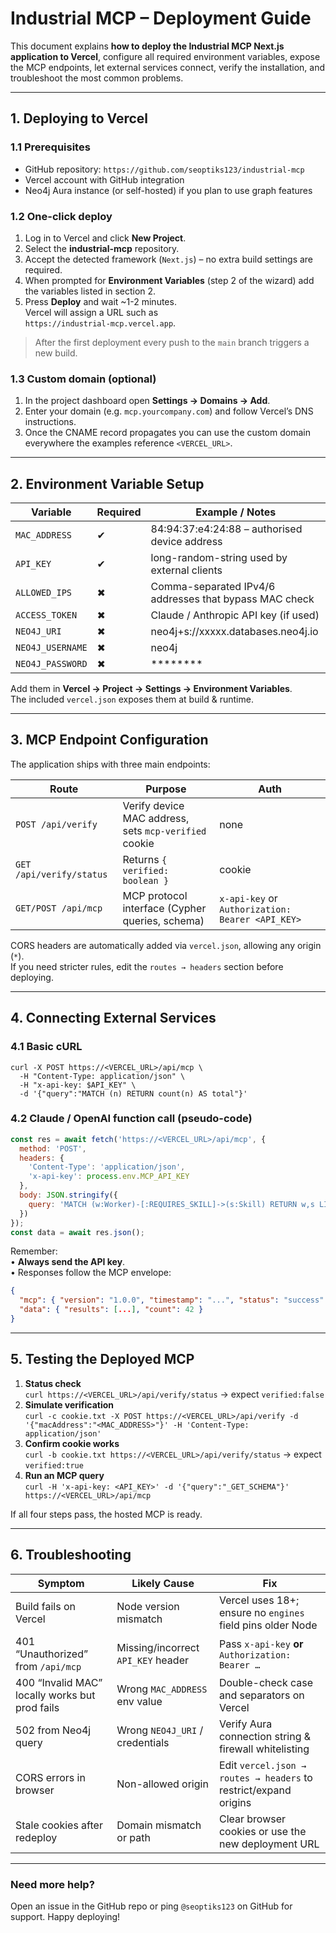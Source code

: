 # Industrial MCP – Deployment Guide

This document explains **how to deploy the Industrial MCP Next.js application to Vercel**, configure all required environment variables, expose the MCP endpoints, let external services connect, verify the installation, and troubleshoot the most common problems.

---

## 1. Deploying to Vercel

### 1.1 Prerequisites
- GitHub repository: `https://github.com/seoptiks123/industrial-mcp`
- Vercel account with GitHub integration
- Neo4j Aura instance (or self-hosted) if you plan to use graph features

### 1.2 One-click deploy
1. Log in to Vercel and click **New Project**.
2. Select the **industrial-mcp** repository.
3. Accept the detected framework (`Next.js`) – no extra build settings are required.
4. When prompted for **Environment Variables** (step 2 of the wizard) add the variables listed in section 2.
5. Press **Deploy** and wait ~1-2 minutes.  
   Vercel will assign a URL such as  
   `https://industrial-mcp.vercel.app`.

> After the first deployment every push to the `main` branch triggers a new build.

### 1.3 Custom domain (optional)
1. In the project dashboard open **Settings → Domains → Add**.  
2. Enter your domain (e.g. `mcp.yourcompany.com`) and follow Vercel’s DNS instructions.  
3. Once the CNAME record propagates you can use the custom domain everywhere the examples reference `<VERCEL_URL>`.

---

## 2. Environment Variable Setup

| Variable                 | Required | Example / Notes                                      |
|--------------------------|----------|------------------------------------------------------|
| `MAC_ADDRESS`           | ✔        | 84:94:37:e4:24:88 – authorised device address        |
| `API_KEY`               | ✔        | long-random-string used by external clients          |
| `ALLOWED_IPS`           | ✖        | Comma-separated IPv4/6 addresses that bypass MAC check |
| `ACCESS_TOKEN`          | ✖        | Claude / Anthropic API key (if used)                 |
| `NEO4J_URI`             | ✖        | neo4j+s://xxxxx.databases.neo4j.io                   |
| `NEO4J_USERNAME`        | ✖        | neo4j                                               |
| `NEO4J_PASSWORD`        | ✖        | ********                                            |

Add them in **Vercel → Project → Settings → Environment Variables**.  
The included `vercel.json` exposes them at build & runtime.

---

## 3. MCP Endpoint Configuration

The application ships with three main endpoints:

| Route | Purpose | Auth |
|-------|---------|------|
| `POST /api/verify` | Verify device MAC address, sets `mcp-verified` cookie | none |
| `GET  /api/verify/status` | Returns `{ verified: boolean }` | cookie |
| `GET/POST /api/mcp` | MCP protocol interface (Cypher queries, schema) | `x-api-key` or `Authorization: Bearer <API_KEY>` |

CORS headers are automatically added via `vercel.json`, allowing any origin (`*`).  
If you need stricter rules, edit the `routes → headers` section before deploying.

---

## 4. Connecting External Services

### 4.1 Basic cURL
```
curl -X POST https://<VERCEL_URL>/api/mcp \
  -H "Content-Type: application/json" \
  -H "x-api-key: $API_KEY" \
  -d '{"query":"MATCH (n) RETURN count(n) AS total"}'
```

### 4.2 Claude / OpenAI function call (pseudo-code)
```javascript
const res = await fetch('https://<VERCEL_URL>/api/mcp', {
  method: 'POST',
  headers: {
    'Content-Type': 'application/json',
    'x-api-key': process.env.MCP_API_KEY
  },
  body: JSON.stringify({
    query: 'MATCH (w:Worker)-[:REQUIRES_SKILL]->(s:Skill) RETURN w,s LIMIT 20'
  })
});
const data = await res.json();
```

Remember:  
• **Always send the API key**.  
• Responses follow the MCP envelope:  
```json
{
  "mcp": { "version": "1.0.0", "timestamp": "...", "status": "success" },
  "data": { "results": [...], "count": 42 }
}
```

---

## 5. Testing the Deployed MCP

1. **Status check**  
   `curl https://<VERCEL_URL>/api/verify/status` → expect `verified:false`
2. **Simulate verification**  
   `curl -c cookie.txt -X POST https://<VERCEL_URL>/api/verify -d '{"macAddress":"<MAC_ADDRESS>"}' -H 'Content-Type: application/json'`
3. **Confirm cookie works**  
   `curl -b cookie.txt https://<VERCEL_URL>/api/verify/status` → expect `verified:true`
4. **Run an MCP query**  
   `curl -H 'x-api-key: <API_KEY>' -d '{"query":"_GET_SCHEMA"}' https://<VERCEL_URL>/api/mcp`

If all four steps pass, the hosted MCP is ready.

---

## 6. Troubleshooting

| Symptom | Likely Cause | Fix |
|---------|--------------|-----|
| Build fails on Vercel | Node version mismatch | Vercel uses 18+; ensure no `engines` field pins older Node |
| 401 “Unauthorized” from `/api/mcp` | Missing/incorrect `API_KEY` header | Pass `x-api-key` **or** `Authorization: Bearer …` |
| 400 “Invalid MAC” locally works but prod fails | Wrong `MAC_ADDRESS` env value | Double-check case and separators on Vercel |
| 502 from Neo4j query | Wrong `NEO4J_URI` / credentials | Verify Aura connection string & firewall whitelisting |
| CORS errors in browser | Non-allowed origin | Edit `vercel.json → routes → headers` to restrict/expand origins |
| Stale cookies after redeploy | Domain mismatch or path | Clear browser cookies or use the new deployment URL |

---

### Need more help?
Open an issue in the GitHub repo or ping `@seoptiks123` on GitHub for support. Happy deploying!
